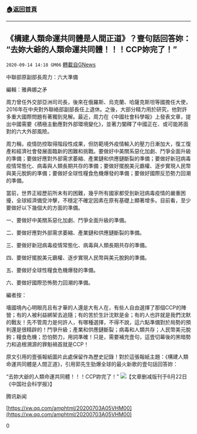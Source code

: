 ###  [:house:返回首頁](https://github.com/ourhimalayas/txt)
---

## 《構建人類命運共同體是人間正道》？壹句話回答妳： “去妳大爺的人類命運共同體！！！CCP妳完了！”
`2020-09-14 14:18 GM06` [轉載自GNews](https://gnews.org/zh-hant/355902/)

中聯部原副部長周力：六大準備

編輯：雅典娜之矛

周力曾任外交部亞洲司司長，後來在俄羅斯、烏克蘭、哈薩克斯坦等國擔任大使，2016年在中央對外聯絡部副部長任上退休。之後，大部分精力用於研究，他對許多重大國際問題有著獨到見解。最近，周力在《中國社會科學報》上發表文章，提出中國需要《積極主動應對外部環境變化》，並著力闡釋了中國正在、或可能將面對的六大外部風險。

周力稱，疫情防控取得階段性成果，但防範境外疫情輸入的壓力日漸加大，復工復產和經濟社會發展面臨新的困難和挑戰。要做好中美關系惡化加劇、鬥爭全面升級的準備；要做好應對外部需求萎縮、產業鏈和供應鏈斷裂的準備；要做好新冠病毒疫情常態化、病毒與人類長期共存的準備；要做好擺脫美元霸權、逐步實現人民幣與美元脫鉤的準備；要做好全球性糧食危機爆發的準備；要做好國際反恐勢力回潮的準備。

當前，世界正經歷前所未有的困難，幾乎所有國家都受到新冠病毒疫情的嚴重困擾，全球經濟備受沖擊，不穩定不確定因素在原有基礎上顯著增多。目前看，至少要做好以下幾個大的方面的準備。

一、要做好中美關系惡化加劇、鬥爭全面升級的準備。

二、要做好應對外部需求萎縮、產業鏈和供應鏈斷裂的準備。

三、要做好新冠病毒疫情常態化、病毒與人類長期共存的準備。

四、要做好擺脫美元霸權、逐步實現人民幣與美元脫鉤的準備。

五、要做好全球性糧食危機爆發的準備。

六、要做好國際恐怖勢力回潮的準備。

編者按：

墻國境內心明眼亮且有才華的人還是大有人在，有些人自由選擇了那個CCP的陣營；有的人被利益綁架去追隨；有的苦於生計沈默是金；有的人也許就是我們沈默的戰友！先不管周力是何許人，有哪種選擇，不得不說，這六點準備對於局勢的預判還是很精辟的！鬥爭升級；產業和供應鏈斷裂；病毒和人類共存；人民幣美元脫鉤；糧食危機；恐怕勢力，用詞準確！只是，需要補充壹句，這壹切幕後的黑暗勢力和追根溯源的罪魁禍首就是CCP！

原文引用的壹張報紙圖片此處保留作為歷史記錄！對於這張報紙主題：《構建人類命運共同體是人間正道》，引用郭先生勁爆全球的最火新歌的壹句話回答妳：

“去妳大爺的人類命運共同體！！！CCP妳完了！”
![](https://s3.amazonaws.com/gnews-media-offload/wp-content/uploads/2020/09/14141335/%E4%B8%93%E9%A2%98.png)【文章删减版刊于6月22日《中国社会科学报》】




腾讯新闻

[https://xw.qq.com/amphtml/20200703A05VHM00](https://xw.qq.com/amphtml/20200703A05VHM00)

0
